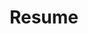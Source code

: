 ---
title: "Resume"
layout: forward
target: https://drive.google.com/file/d/1v-yBKCcwSNPtxRgVfE6Z7X88nVJZOowv/view?usp=sharing
---
